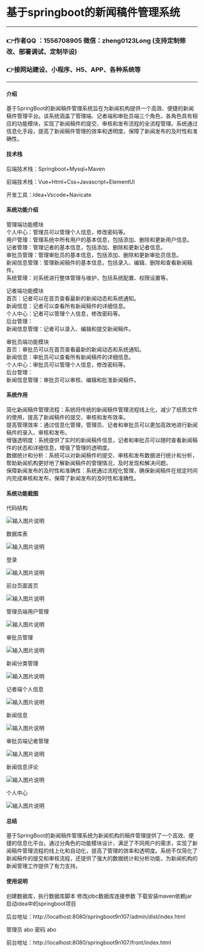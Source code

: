 # 基于springboot的新闻稿件管理系统

---
### 👉作者QQ ：1556708905 微信：zheng0123Long (支持定制修改、部署调试、定制毕设)

### 👉接网站建设、小程序、H5、APP、各种系统等

---

#### 介绍

基于SpringBoot的新闻稿件管理系统旨在为新闻机构提供一个高效、便捷的新闻稿件管理平台。该系统涵盖了管理端、记者端和审批员端三个角色，各角色具有相应的功能模块，实现了新闻稿件的提交、审核和发布流程的全流程管理。系统通过信息化手段，提高了新闻稿件管理的效率和透明度，保障了新闻发布的及时性和准确性。

#### 技术栈

后端技术栈：Springboot+Mysql+Maven

前端技术栈：Vue+Html+Css+Javascript+ElementUI

开发工具：Idea+Vscode+Navicate

#### 系统功能介绍

管理端功能模块  
个人中心：管理员可以管理个人信息，修改密码等。  
用户管理：管理系统中所有用户的基本信息，包括添加、删除和更新用户信息。  
记者管理：管理记者的基本信息，包括添加、删除和更新记者信息。  
审批员管理：管理审批员的基本信息，包括添加、删除和更新审批员信息。  
新闻信息管理：管理新闻稿件的基本信息，包括录入、编辑、删除和查看新闻稿件。  
系统管理：对系统进行整体管理与维护，包括系统配置、权限设置等。  

记者端功能模块  
首页：记者可以在首页查看最新的新闻动态和系统通知。  
新闻信息：记者可以查看所有新闻稿件的详细信息。  
个人中心：记者可以管理个人信息，修改密码等。  
后台管理：  
新闻信息管理：记者可以录入、编辑和提交新闻稿件。  

审批员端功能模块  
首页：审批员可以在首页查看最新的新闻动态和系统通知。  
新闻信息：审批员可以查看所有新闻稿件的详细信息。  
个人中心：审批员可以管理个人信息，修改密码等。  
后台管理：  
新闻信息管理：审批员可以审核、编辑和批准新闻稿件。  

#### 系统作用

简化新闻稿件管理流程：系统将传统的新闻稿件管理流程线上化，减少了纸质文件的使用，提高了新闻稿件的提交、审核和发布效率。  
提高管理效率：通过信息化管理，管理员、记者和审批员可以更加高效地进行新闻稿件的录入、审核和发布。  
增强透明度：系统提供了实时的新闻稿件信息，记者和审批员可以随时查看新闻稿件的状态和详细信息，增强了管理的透明度。  
数据统计和分析：系统可以对新闻稿件的提交、审核和发布数据进行统计和分析，帮助新闻机构更好地了解新闻稿件的管理情况，及时发现和解决问题。  
保障新闻发布的及时性和准确性：系统通过流程化管理，确保新闻稿件在规定时间内完成审核和发布，保障了新闻发布的及时性和准确性。  

#### 系统功能截图

代码结构

![输入图片说明](images/32b014109facf94d8d737a5ca05da7f.png)

数据库表

![输入图片说明](images/7a29c1f1684c1b97b1b7e4f582a42f9.png)

登录

![输入图片说明](images/547eca15c67d9c43cfe92caa5cee2b7.png)

前台页面首页

![输入图片说明](images/87d23df3a47836b79dfb6569a8356f9.png)

管理员端用户管理

![输入图片说明](images/7958a6833d041e9ce63033aea9ccdf3.png)

审批员管理

![输入图片说明](images/d1b71e46d9a3bdab702789af453b68f.png)

新闻分类管理

![输入图片说明](images/6d7be62379d2503e7013246dcf173b6.png)

记者端个人信息

![输入图片说明](images/1e83fa0137b347cb9dd3db904d8900b.png)

新闻信息

![输入图片说明](images/3bc2fc5fc2c2b5bbf7201b9ffe5c6e1.png)

审批员端记者管理

![输入图片说明](images/8e436336de71bcb07d602540c167fc0.png)

新闻信息评论

![输入图片说明](images/dbc054574c20e220621fe3c7c8d99ad.png)

个人中心

![输入图片说明](images/68e2e6f47aec5267086abeeeb462f47.png)

#### 总结

基于SpringBoot的新闻稿件管理系统为新闻机构的稿件管理提供了一个高效、便捷的信息化平台。通过分角色的功能模块设计，满足了不同用户的需求，实现了新闻稿件管理流程的线上化和自动化，提高了管理的效率和透明度。系统不仅简化了新闻稿件的提交和审核流程，还提供了强大的数据统计和分析功能，为新闻机构的新闻管理工作提供了有力支持。

#### 使用说明

创建数据库，执行数据库脚本 修改jdbc数据库连接参数 下载安装maven依赖jar 启动idea中的springboot项目

后台地址：http://localhost:8080/springboot9n107/admin/dist/index.html

管理员  abo 密码 abo

前台地址：http://localhost:8080/springboot9n107/front/index.html


